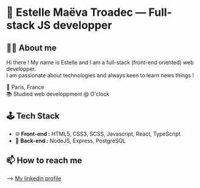 # 🌺 Estelle Maëva Troadec — Full-stack JS developper

## 👩‍💻 About me

Hi there ! My name is Estelle and I am a full-stack (front-end oriented) web developper.  
I am passionate about technologies and always keen to learn news things !

📍 Paris, France  
📚 Studied web developpment @ O'clock

## 🕹 Tech Stack

- 🌐 **Front-end :** HTML5, CSS3, SCSS, Javascript, React, TypeScript  
- 🔧 **Back-end :** NodeJS, Express, PostgreSQL

## 📫 How to reach me

—> [My linkedin profile](https://www.linkedin.com/in/estelle-maeva-troadec/)  



<!--
** For later, since I do not have much analytics right now (just to keep the link !)


## 📊 Github analytics

[![Estelle's GitHub stats](https://github-readme-stats.vercel.app/api?username=EstelleTroadec)](https://github.com/EstelleTroadec/github-readme-stats)

A ajouter plus tard dans le "how to reach me" :
—> You may also have a look at [my portfolio](https://estelletroadec.github.io) **_(in progress !)_**


--> 
